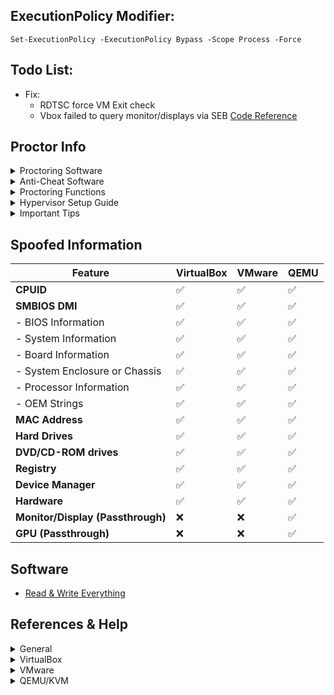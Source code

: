 ## ExecutionPolicy Modifier:
```
Set-ExecutionPolicy -ExecutionPolicy Bypass -Scope Process -Force
```

## Todo List:
- Fix:
    - RDTSC force VM Exit check
    - Vbox failed to query monitor/displays via SEB [Code Reference](https://github.com/SafeExamBrowser/seb-win-refactoring/blob/master/SafeExamBrowser.Monitoring/Display/DisplayMonitor.cs)

## Proctor Info
<details>
<summary>Proctoring Software</summary>

| Software | Browser Extension | System Test | Bypassed | Difficulty |
| - | - | - | - | - |
| Pafish |  | [Link](https://github.com/a0rtega/pafish/releases/download/v0.6/pafish64.exe) | ✅ |  |
| Al-Khaser |  | [Link](https://github.com/LordNoteworthy/al-khaser) | ❔ |  |
| Safe Exam Browser |  | [Link](https://github.com/SafeExamBrowser/seb-win-refactoring) | ❔ | 😤 |
| Pearson VUE |  | [Link](https://system-test.onvue.com/system_test?customer=pearson_vue) | ❔ | 🤬 |
| ProctorU | ✅ | [FF Addon](https://s3-us-west-2.amazonaws.com/proctoru-assets/extension/firefox-extension-latest.xpi) or [Chrome Addon](https://chrome.google.com/webstore/detail/proctoru/goobgennebinldhonaajgafidboenlkl) | ✅ | 🤨 |
| ProctorU: Guardian Browser |  | [Link](https://guardian.meazurelearning.com/) | ❔ |  |
| Proctorio | ✅ | [Link](https://getproctorio.com/) | ✅ | 😂 |
| Examity |  |  | ❔ |  |
| Respondus (LockDown Browser) | ✅ | [Link](https://download.respondus.com/lockdown/download.php) | ❔ |  |
| Kryterion |  |  | ❔ |  |
| Honorlock | ✅ | [Link](https://app.honorlock.com/install/extension) | ✅ | 😂 |

</details>

<details>
<summary>Anti-Cheat Software</summary>

| Software | Bypassed | Difficulty |
| - | - | - |
| Easy Anti-Cheat (EAC) |  |  |
| BattlEye |  |  |
| Vanguard |  |  |

</details>

<details>
<summary>Proctoring Functions</summary>
<details>
<summary>Honorlock</summary>
    
| **Function** | **Description** |
|-|-|
| Record Webcam | Record student's testing enviroment using webcam |
| Record Screen | Record student's screen during exam |
| Record Web Traffic | Log student's internet activity |
| Room Scan | Record a 360 degree enviroment scan before the assessment begins |
| Disable Copy/Paste | Block clipboard actions |
| Disable Printing | Block printing exam content |
| Browser Guard | Limit browser activity to exam content and allowed site URLs only |
| Allowed Site URLs | Allow access to specific websites during an exam session |
| Student Photo | Capture student photo before the assessment begins |
| Student ID | Capture ID photo before the assessment begins |
  
</details>

<details>
<summary>Proctorio</summary>
  
| **Recording Settings** | **Verification Settings** | **Lock Down Settings** |
|-|-|-|
| Record Video | Verify Video | Force Full Screen |
| Record Audio | Verify Audio | Only One Screen |
| Record Screen | Verify Identity | Disable New Tabs |
| Record Web Traffic | Verify Desktop | Close Open Tabs |
| Record Desk | Verify Signature | Disable Printing |
|  |  | Disable Clipboard |
|  |  | Clear Cache |
|  |  | Disable Right Click |
|  |  | Prevent Re-Entry |

</details>
</details>

<details>
<summary>Hypervisor Setup Guide</summary>
<details>
<summary>VirtualBox</summary>

### Virtual Box - VBoxManage Tool Location:
```
Linux: /usr/bin/VBoxManage
Mac OS X: /Applications/VirtualBox.app/Contents/MacOS/VBoxManage
Oracle Solaris: /opt/VirtualBox/bin/VBoxManage
Windows: C:\Program Files\Oracle\VirtualBox\VBoxManage.exe
```

### Run these scripts:
* Configure the VM: `VM-External-Modifer.ps1`
* Spoof the VM: `VM-Internal-Modifier.ps1`

</details>

<details>
<summary>VMware</summary>

### VMware PRO License Key:
```
MC60H-DWHD5-H80U9-6V85M-8280D
```

### Patching BIOS ROM
1. Locate file `BIOS.440.ROM` within `%PROGRAMFILES(X86)%\VMware\VMware Workstation\x64`.
2. Utilize [Phoenix BIOS Editor](https://mega.nz/file/cek3ARwR#0L3mXNAlknF0zJQPOmtqPoyAvF5exviI3zw_BfRixOk) to modify compromising DMI Strings, like `VMware` or `Virtual Platform`.
3. Once completed, go to `File` then `Build BIOS` and save the patched BIOS somewhere. **Don't overwrite the original file!**
4. Now within the `*.vmx` config file, make sure to add the new patched BIOS location for the `bios440.filename` argument line.

### Add the following into your *.vmx
```
bios440.filename = "C:\<path_to_your_bios_file>\BIOS.440.PATCH.ROM"
hypervisor.cpuid.v0 = "FALSE"
smbios.reflectHost = "TRUE"
ethernet0.address = "00:C0:CA:A7:2B:9E"
nvme0:0.productID = "Samsung SSD 980 500GB"
nvme0:0.vendorID = "Samsung"
monitor_control.virtual_rdtsc = "FALSE"
monitor_control.restrict_backdoor = "TRUE"
isolation.tools.getPtrLocation.disable = "TRUE"
isolation.tools.setPtrLocation.disable = "TRUE"
isolation.tools.setVersion.disable = "TRUE"
isolation.tools.getVersion.disable = "TRUE"
monitor_control.disable_directexec = "TRUE"
```

### **IMPORTANT**
* `smbios.reflectHost` will NOT function properly if UEFI is utilized instead of BIOS firmware! If you utilize a patched BIOS firmware image, then you can use UEFI without malfunction.

</details>

<details>
<summary>QEMU</summary>
      
### QEMU + Virt-Manager Setup
```
sudo apt update && sudo apt upgrade
sudo apt install qemu-kvm libvirt-daemon-system libvirt-clients bridge-utils virt-manager
sudo adduser $USER libvirt && sudo adduser $USER kvm
sudo systemctl status libvirtd
sudo systemctl start libvirtd && sudo systemctl enable libvirtd
virt-manager
```

### QEMU libvert: Domain XML format
* [Domain XML format](https://libvirt.org/formatdomain.html)

### QEMU Strings Patch
* [qemu-patch-bypass](https://github.com/zhaodice/qemu-anti-detection)

### QEMU RDTSC Kernal Patch
* [RDTSC-KVM-Handler](https://github.com/WCharacter/RDTSC-KVM-Handler)

### PCIe Passthrough
* [GPU Pass-through On Linux/Virt-Manager](https://www.youtube.com/watch?v=KVDUs019IB8)
* First Make sure `Intel vt-d` or `amd-vi` and `IOMMU` are enabled in the UEFI/BIOS.
      
```
# Check if your system has virtualization enabled
LC_ALL=C lscpu | grep Virtualization
egrep -c '(vmx|svm)' /proc/cpuinfo

Add "amd_iommu=on" or "intel_iommu=on" to line "GRUB_CMDLINE_LINUX_DEFAULT"
sudo vim /etc/default/grub

sudo grub-mkconfig -o /boot/grub/grub.cfg

Search all installed PCI devices (look for VGA):
lspci -nn | grep "VGA"

sudo vim /etc/modprobe.d/vfio.conf

sudo mkinitcpio -p linux
```

</details>
</details>

<details>
<summary>Important Tips</summary>
    
* **Avoid NAT Similarities**: Ensure your host and VM have distinct IPv4 addresses within the LAN to prevent obvious signs of VM activity, as identical addresses could signal VM use.
* **Encrypt DNS Queries**: Utilize DNS-over-HTTPS (DoH) to encrypt your DNS queries. Unlike unencrypted DNS, DoH conceals the websites you visit, leaving only the external IP address visible to observers.
* **Opt for a VPN**: Use a VPN to obscure all your internet traffic. However, be cautious with popular VPN services as their IP ranges may be blacklisted by certain proctoring or anti-cheat systems.
* **Allocate Sufficient VM Storage**: Equip your VM with at least 128GB of storage. VMs with lower storage capacities may be more easily identified or flagged by monitoring systems.

</details>

## Spoofed Information
| Feature                           | VirtualBox | VMware  | QEMU  |
|-----------------------------------|------------|---------|-------|
| **CPUID**                         | ✅          | ✅      | ✅    |
| **SMBIOS DMI**                    | ✅          | ✅      | ✅    |
| - BIOS Information                | ✅          | ✅      | ✅    |
| - System Information              | ✅          | ✅      | ✅    |
| - Board Information               | ✅          | ✅      | ✅    |
| - System Enclosure or Chassis     | ✅          | ✅      | ✅    |
| - Processor Information           | ✅          | ✅      | ✅    |
| - OEM Strings                     | ✅          | ✅      | ✅    |
| **MAC Address**                   | ✅          | ✅      | ✅    |
| **Hard Drives**                   | ✅          | ✅      | ✅    |
| **DVD/CD-ROM drives**             | ✅          | ✅      | ✅    |
| **Registry**                      | ✅          | ✅      | ✅    |
| **Device Manager**                | ✅          | ✅      | ✅    |
| **Hardware**                      | ✅          | ✅      | ✅    |
| **Monitor/Display (Passthrough)** | ❌          | ❌      | ✅    |
| **GPU (Passthrough)**             | ❌          | ❌      | ✅    |

## Software
* [Read & Write Everything](http://rweverything.com/download/)

## References & Help
<details>
<summary>General</summary>
    
* [https://evasions.checkpoint.com/](https://evasions.checkpoint.com/)
* [https://bannedit.github.io/Virtual-Machine-Detection-In-The-Browser.html](https://bannedit.github.io/Virtual-Machine-Detection-In-The-Browser.html)

</details>

<details>
<summary>VirtualBox</summary>
    
* [VirtualBox RDTSC Fix](https://www.reddit.com/r/virtualbox/comments/g6ky8a/disabling_vm_exit_for_rdtsc_access/)
* [https://forums.virtualbox.org/viewtopic.php?t=78859](https://forums.virtualbox.org/viewtopic.php?t=78859)
* [https://forums.virtualbox.org/viewtopic.php?t=81600](https://forums.virtualbox.org/viewtopic.php?t=81600)
* [https://superuser.com/questions/625648/virtualbox-how-to-force-a-specific-cpu-to-the-guest](https://superuser.com/questions/625648/virtualbox-how-to-force-a-specific-cpu-to-the-guest)
* [https://berhanbingol.medium.com/virtualbox-detection-anti-detection-30614691f108](https://berhanbingol.medium.com/virtualbox-detection-anti-detection-30614691f108)
* [https://github.com/d4rksystem/VBoxCloak](https://github.com/d4rksystem/VBoxCloak)
* [https://github.com/nsmfoo/antivmdetection](https://github.com/nsmfoo/antivmdetection)
    
</details>

<details>
<summary>VMware</summary>
    
* [https://www.hexacorn.com/blog/2014/08/25/protecting-vmware-from-cpuid-hypervisor-detection/](https://www.hexacorn.com/blog/2014/08/25/protecting-vmware-from-cpuid-hypervisor-detection/)
* [https://rayanfam.com/topics/defeating-malware-anti-vm-techniques-cpuid-based-instructions/](https://rayanfam.com/topics/defeating-malware-anti-vm-techniques-cpuid-based-instructions/)
* [https://tulach.cc/bypassing-vmprotect-themida-vm-checks-in-vmware/](https://tulach.cc/bypassing-vmprotect-themida-vm-checks-in-vmware/)
    
</details>

<details>
<summary>QEMU/KVM</summary>

* [Spoof and make your VM Undetectable - No more bullsh*t bans](https://www.reddit.com/r/VFIO/comments/i071qx/spoof_and_make_your_vm_undetectable_no_more/)
* [BE is banning KVM on R6](https://www.reddit.com/r/VFIO/comments/hts1o1/be_is_banning_kvm_on_r6/)
* [KVM Detection fixes](https://www.unknowncheats.me/forum/escape-from-tarkov/418885-kvm-detection-fixes.html)

</details>
